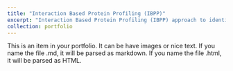 ```yaml
---
title: "Interaction Based Protein Profiling (IBPP)"
excerpt: "Interaction Based Protein Profiling (IBPP) approach to identify transiently interacting non-histone partners like transcription factors (TFs) and chromatin regulators (CRs) of <br/><img src='/images/photocrosslinking_git.png' width='500'>"
collection: portfolio
---
```


This is an item in your portfolio. It can be have images or nice text. If you name the file .md, it will be parsed as markdown. If you name the file .html, it will be parsed as HTML. 
